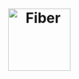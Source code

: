 <h1 align="center">
    <a href="https://gofiber.io">
    <picture>
        <source height="125" media="(prefers-color-scheme: dark)" srcset="https://camo.githubusercontent.com/ff89c51c9e5a3de2b752b37bf6ab32401b9649d7acb1633ece9a40c85ae28b95/68747470733a2f2f676f6c616e672e6f72672f646f632f676f706865722f6669766579656172732e6a7067">
        <img height="125" alt="Fiber" src="https://w3schoolsua.github.io/svg/golang03.svg">
    </picture>
  </a>
</h1>